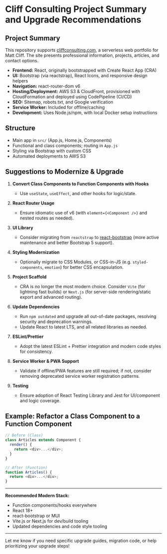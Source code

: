 # Cliff Consulting Project Summary and Upgrade Recommendations

## Project Summary

This repository supports [cliffconsulting.com](https://cliffconsulting.com/), a serverless web portfolio for Matt Cliff. The site presents professional information, projects, articles, and contact options.

- **Frontend:** React, originally bootstrapped with Create React App (CRA)
- **UI:** Bootstrap (via reactstrap), React Icons, and responsive design helpers
- **Navigation:** react-router-dom v6
- **Hosting/Deployment:** AWS S3 & CloudFront, provisioned with CloudFormation and deployed using CodePipeline (CI/CD)
- **SEO:** Sitemap, robots.txt, and Google verification
- **Service Worker:** Included for offline/caching
- **Development:** Uses Node.js/npm, with local Docker setup instructions

## Structure

- Main app in `src/` (App.js, Home.js, Components)
- Functional and class components; routing in `App.js`
- Styling via Bootstrap with custom CSS
- Automated deployments to AWS S3

## Suggestions to Modernize & Upgrade

1. **Convert Class Components to Function Components with Hooks**
   - Use `useState`, `useEffect`, and other hooks for logic/state.

2. **React Router Usage**
   - Ensure idiomatic use of v6 (with `element={<Component />}` and nested routes as needed).

3. **UI Library**
   - Consider migrating from `reactstrap` to [react-bootstrap](https://react-bootstrap.github.io/) (more active maintenance and better Bootstrap 5 support).

4. **Styling Modernization**
   - Optionally migrate to CSS Modules, or CSS-in-JS (e.g. `styled-components`, `emotion`) for better CSS encapsulation.

5. **Project Scaffold**
   - CRA is no longer the most modern choice. Consider `Vite` (for lightning fast builds) or `Next.js` (for server-side rendering/static export and advanced routing).

6. **Update Dependencies**
   - Run `npm outdated` and upgrade all out-of-date packages, resolving security and deprecation warnings.
   - Update React to latest LTS, and all related libraries as needed.

7. **ESLint/Prettier**
   - Adopt the latest ESLint + Prettier integration and modern code styles for consistency.

8. **Service Worker & PWA Support**
   - Validate if offline/PWA features are still required; if not, consider removing deprecated service worker registration patterns.

9. **Testing**
   - Ensure adoption of React Testing Library and Jest for UI/component and logic coverage.

## Example: Refactor a Class Component to a Function Component

```js
// Before (Class)
class Articles extends Component {
  render() {
    return <div>...</div>;
  }
}

// After (Function)
function Articles() {
  return <div>...</div>;
}
```

---

**Recommended Modern Stack:**
- Function components/hooks everywhere
- React 18+
- react-bootstrap or MUI
- Vite.js or Next.js for dev/build tooling
- Updated dependencies and code style tooling

---

Let me know if you need specific upgrade guides, migration code, or help prioritizing your upgrade steps!
